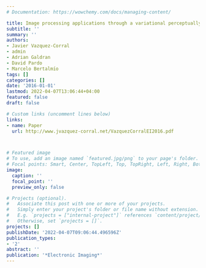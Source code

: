 ```yaml
---
# Documentation: https://wowchemy.com/docs/managing-content/

title: Image processing applications through a variational perceptually-based color correction related to Retinex
subtitle: ''
summary: ''
authors:
- Javier Vazquez-Corral
- admin
- Adrian Galdran
- David Pardo
- Marcelo Bertalmı́o
tags: []
categories: []
date: '2016-01-01'
lastmod: 2022-04-07T13:06:44+04:00
featured: false
draft: false

# Custom links (uncomment lines below)
links:
- name: Paper
  url: http://www.jvazquez-corral.net/VazquezCorralEI2016.pdf



# Featured image
# To use, add an image named `featured.jpg/png` to your page's folder.
# Focal points: Smart, Center, TopLeft, Top, TopRight, Left, Right, BottomLeft, Bottom, BottomRight.
image:
  caption: ''
  focal_point: ''
  preview_only: false

# Projects (optional).
#   Associate this post with one or more of your projects.
#   Simply enter your project's folder or file name without extension.
#   E.g. `projects = ["internal-project"]` references `content/project/deep-learning/index.md`.
#   Otherwise, set `projects = []`.
projects: []
publishDate: '2022-04-07T09:06:44.496596Z'
publication_types:
- '2'
abstract: ''
publication: '*Electronic Imaging*'
---
```

